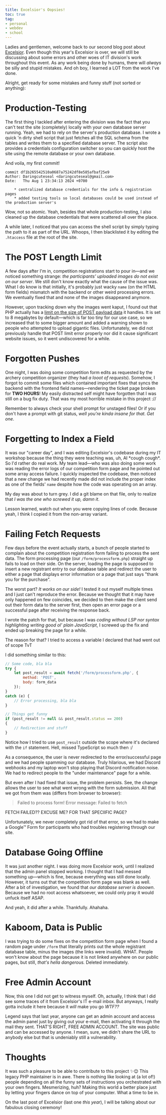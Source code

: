 ```yaml
---
title: Excelsior's Oopsies!
toc: true
tag:
- personal
- webdev
- school
---
```


Ladies and gentlemen, welcome back to our second blog post about [Excelsior](/blog/excelsior). Even though this year's Excelsior is over, we will still be discussing about some errors and other woes of IT division's work throughout this event. As any work being done by humans, there will _always_ be silly and stupid mistakes. And oh boy, I learned a LOT from the work I've done.

Alright, get ready for some mistakes and funny stuff (not sorted or anything):

# Production-Testing

The first thing I tackled after entering the division was the fact that you can't test the site (completely) locally with your own database server running. Yeah, we had to rely on the server's production database. I wrote a quick 'n dirty shell script that just fetches all the SQL schema from the tables and writes them to a specified database server. The script also provides a credentials configuration switcher so you can quickly host the site using the remote database or your own database.

And voila, my first commit!

```git
commit df1b265542510a0687a75242df8e585afbaf25e9
Author: Daringcuteseal <daringcuteseal@gmail.com>
Date:   Thu Aug 1 23:34:13 2024 +0700

    * centralized database credentials for the info & registration pages
    * added testing tools so local databases could be used instead of the production server's
```

Wow, not so atomic. Yeah, besides that whole production-testing, I also cleaned up the database credentials that were scattered all over the place.

A while later, I noticed that you can access the shell script by simply typing the path to it as part of the URL. Whoops, I then blacklisted it by editing the `.htaccess` file at the root of the site.


# The POST Length Limit

A few days after I'm in, competition registrations start to pour in—and we noticed something strange: _the participants' uploaded images do not exist on our server_. We still don't know exactly what the cause of the issue was. What I do know is that initially, it's probably just wacky `name` (on the HTML form fields) mismatch with the backend or other weird processing errors. We eventually fixed that and none of the images disappeared anymore.

However, upon tracking down why the images went kaput, I found out that PHP actually has a [limit on the size of POST payload data](https://php.net/post-max-size) it handles. It is set to 8 megabytes by default—which is far too tiny for our use case, so we increased that to some bigger amount and added a warning shown to people who attempted to upload gigantic files. Unfortunately, we did not previously handle that POST limit error properly nor did it cause significant website issues, so it went undiscovered for a while.


# Forgotten Pushes
One night, I was doing some competition form edits as requested by the archery competition organizer (they had _a looot of requests_). Somehow, I forgot to commit some files which contained important fixes that syncs the backend with the frontend field names—rendering the ticket page broken for **TWO HOURS**! My easily distracted self might have forgotten that I was still on a bug fix duty. That was my most horrible mistake in this project ://

Remember to always check your shell prompt for unstaged files! Or if you don't have a prompt with git status, _well you're kinda insane for that. Get one_.


# Forgetting to Index a Field
It was our "career day", and I was editing Excelsior's codebase during my IT workshop because the thing they were teaching was, uh, AI \*cough cough\*. So I'd rather do real work. My team lead—who was also doing some work was reading the error logs of our competition form page and he pointed out some array access failure. I quickly inspected the codebase, then noticed that a new change we had recently made did not include the proper index as one of the fields' `name` despite how the code was operating on an array.

My day was about to turn grey. I did a git blame on that file, only to realize that _I was the one who screwed it up, damn it_. 

Lesson learned, watch out when you were copying lines of code. Because yeah, I think I copied it from the non-array variant.


# Failing Fetch Requests
Few days before the event actually starts, a bunch of people started to complain about the competition registration form failing to process the sent data. The form processing page (our `/form/processform.php`) straight up fails to load on their side. On the server, loading the page is supposed to insert a new registrant entry to our database table and redirect the user to either a page that displays error information or a page that just says "thank you for the purchase".

The worst part? _It works on our side!_ I tested it out myself multiple times and I just can't reproduce the error. Because we thought that it may have only happened on few coincides, we decided to then make the client send out their form data to the server first, then open an error page or a successful page after receiving the response back.

I wrote the patch for that, but because I was _coding without LSP nor syntax highlighting writing good ol' plain JavaScript_, I screwed up the fix and ended up breaking the page for a while.

The reason for that? I tried to access a variable I declared that had went out of scope TvT

I did something similar to this:

```javascript
// Some code, bla bla
try {
    let post_result = await fetch('/form/processform.php', {
        method: 'POST',
        body: form_data
    });
}
catch (e) {
    // Error processing, bla bla
}

// Things get funny
if (post_result != null && post_result.status == 200)
{
    // Redirection and stuff
}
```

Notice how I tried to use `post_result` outside the scope where it's declared with the `if` statement. Hell, missed TypeScript so much then :/

As a consequence, the user is never redirected to the error/successful page and we had people spamming our database. Truly hilarious, we had Discord webhooks and my laptop won't stop playing that Discord notification noise. We had to redirect people to the "under maintenance" page for a while.

But even after I had fixed that issue, the problem persists. See, the change allows the user to see what went wrong with the form submission. All that we got from them was (differs from browser to browser):

> Failed to process form! Error message: Failed to fetch

FETCH FAILED?? EXCUSE ME? FOR THAT SPECIIFIC PAGE?

Unfortunately, we never completely got rid of that error, so we had to make a Google™ Form for participants who had troubles registering through our site.


# Database Going Offline

It was just another night. I was doing more Excelsior work, until I realized that the admin panel stopped working. I thought that I had messed something up—which is fine, because everything was still done locally. However, it turns out that the competition form page was blank as well. After a bit of investigation, we found that _our database server is dooown_. Because we had no root access whatsoever, we could only pray it would unfuck itself ASAP.

And yeah, it did after a while. Thankfully. Ahahaha.


# Kaboom, Data is Public

I was trying to do some fixes on the competition form page when I found a random page under `/form` that literally prints out the whole registrant database table, minus the images (the links were invalid). WHAT. People won't know about the page because it is not linked anywhere on our public pages, but still, _that's hella dangerous._ Deleted immediately.


# Free Admin Account

Now, this one I did not get to witness myself. Oh, actually, I think that I did see some traces of it from Excelsior's IT e-mail inbox. But anyways, I really gotta include it here because it _will_ make you go _WTF??_

Legend says that last year, anyone can get an admin account and access the admin panel just by giving out your e-mail, then activating it through the mail they sent. THAT'S RIGHT, FREE ADMIN ACCOUNT. The site was public and can be accessed by anyone. I mean, sure, we didn't share the URL to anybody else but that is undeniably still a vulnerability.


# Thoughts

It was such a pleasure to be able to contribute to this project ✨😌 This legacy PHP maintainer is in awe. There is nothing like looking at (a lot of!) people depending on all the funny sets of instructions you orchestrated with your own fingers. Mesmerizing, huh? Making this world a better place just by letting your fingers dance on top of your computer. What a time to be in.

On the last post of Excelsior (last one _this year_), I will be talking about our fabulous closing ceremony!
